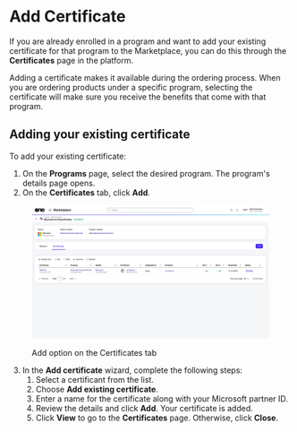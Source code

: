 # Add Certificate

If you are already enrolled in a program and want to add your existing certificate for that program to the Marketplace, you can do this through the **Certificates** page in the platform.&#x20;

Adding a certificate makes it available during the ordering process. When you are ordering products under a specific program, selecting the certificate will make sure you receive the benefits that come with that program.

## Adding your existing certificate

To add your existing certificate:&#x20;

1. On the **Programs** page, select the desired program. The program's details page opens.
2. On the **Certificates** tab, click **Add**.

<figure><img src="../../../.gitbook/assets/add_certificate.png" alt=""><figcaption><p>Add option on the Certificates tab</p></figcaption></figure>

3. In the **Add certificate** wizard, complete the following steps:&#x20;
   1. Select a certificant from the list.
   2. Choose **Add existing certificate**.
   3. Enter a name for the certificate along with your Microsoft partner ID.
   4. Review the details and click **Add**. Your certificate is added.
   5. Click **View** to go to the **Certificates** page. Otherwise, click **Close**.&#x20;
